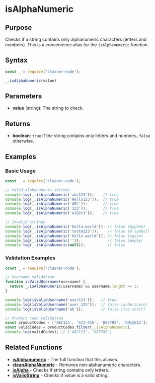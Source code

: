 # isAlphaNumeric

## Purpose
Checks if a string contains only alphanumeric characters (letters and numbers). This is a convenience alias for the `isAlphanumeric` function.

## Syntax
```javascript
const _ = require('cleaner-node');

_.isAlphaNumeric(value)
```

## Parameters
- **value** (string): The string to check.

## Returns
- **boolean**: `true` if the string contains only letters and numbers, `false` otherwise.

## Examples

### Basic Usage
```javascript
const _ = require('cleaner-node');

// Valid alphanumeric strings
console.log(_.isAlphaNumeric('abc123'));    // true
console.log(_.isAlphaNumeric('Hello123'));  // true
console.log(_.isAlphaNumeric('ABC'));       // true
console.log(_.isAlphaNumeric('123'));       // true
console.log(_.isAlphaNumeric('a1B2c3'));    // true

// Invalid strings
console.log(_.isAlphaNumeric('hello-world')); // false (hyphen)
console.log(_.isAlphaNumeric('test@123'));    // false (@ symbol)
console.log(_.isAlphaNumeric('hello world')); // false (space)
console.log(_.isAlphaNumeric(''));            // false (empty)
console.log(_.isAlphaNumeric(null));          // false
```

### Validation Examples
```javascript
const _ = require('cleaner-node');

// Username validation
function isValidUsername(username) {
  return _.isAlphaNumeric(username) && username.length >= 3;
}

console.log(isValidUsername('user123'));   // true
console.log(isValidUsername('user_123'));  // false (underscore)
console.log(isValidUsername('ab'));        // false (too short)

// Product code validation
const productCodes = ['ABC123', 'XYZ-456', 'DEF789', 'GHI@012'];
const validCodes = productCodes.filter(_.isAlphaNumeric);
console.log(validCodes); // ['ABC123', 'DEF789']
```

## Related Functions
- **[isAlphanumeric](./is-alphanumeric.md)** - The full function that this aliases.
- **[cleanAlphaNumeric](./clean-alpha-numeric.md)** - Removes non-alphanumeric characters.
- **[isAlpha](./is-alpha.md)** - Checks if string contains only letters.
- **[isValidString](./is-valid-string.md)** - Checks if value is a valid string.
